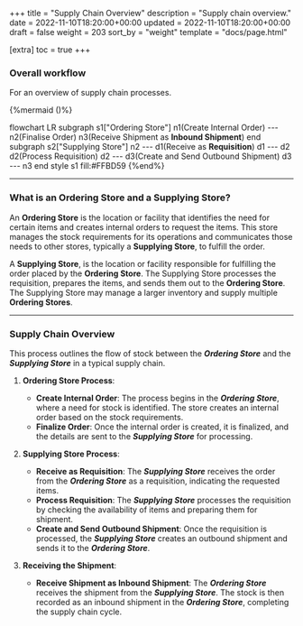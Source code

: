 +++
title = "Supply Chain Overview"
description = "Supply chain overview."
date = 2022-11-10T18:20:00+00:00
updated = 2022-11-10T18:20:00+00:00
draft = false
weight = 203
sort_by = "weight"
template = "docs/page.html"

[extra]
toc = true
+++

### Overall workflow

For an overview of supply chain processes.

{%mermaid ()%}

flowchart LR
    subgraph s1["Ordering Store"]
        n1(Create Internal Order) --- n2(Finalise Order)
        n3(Receive Shipment as **Inbound Shipment**)
    end
    subgraph s2["Supplying Store"]
        n2 --- d1(Receive as **Requisition**)
        d1 --- d2
        d2(Process Requisition)
        d2 --- d3(Create and Send Outbound Shipment)
        d3 --- n3
    end
    style s1 fill:#FFBD59
{%end%}

---

### What is an Ordering Store and a Supplying Store?

An **Ordering Store** is the location or facility that identifies the need for certain items and creates internal orders to request the items. This store manages the stock requirements for its operations and communicates those needs to other stores, typically a **Supplying Store**, to fulfill the order.

A **Supplying Store**, is the location or facility responsible for fulfilling the order placed by the **Ordering Store**. The Supplying Store processes the requisition, prepares the items, and sends them out to the **Ordering Store**. The Supplying Store may manage a larger inventory and supply multiple **Ordering Stores**.

---

### **Supply Chain Overview**

This process outlines the flow of stock between the ***Ordering Store*** and the ***Supplying Store*** in a typical supply chain.

1. **Ordering Store Process**:
   - **Create Internal Order**: The process begins in the ***Ordering Store***, where a need for stock is identified. The store creates an internal order based on the stock requirements.
   - **Finalize Order**: Once the internal order is created, it is finalized, and the details are sent to the ***Supplying Store*** for processing.

2. **Supplying Store Process**:
   - **Receive as Requisition**: The ***Supplying Store*** receives the order from the ***Ordering Store*** as a requisition, indicating the requested items.
   - **Process Requisition**: The ***Supplying Store*** processes the requisition by checking the availability of items and preparing them for shipment.
   - **Create and Send Outbound Shipment**: Once the requisition is processed, the ***Supplying Store*** creates an outbound shipment and sends it to the ***Ordering Store***.

3. **Receiving the Shipment**:
   - **Receive Shipment as Inbound Shipment**: The ***Ordering Store*** receives the shipment from the ***Supplying Store***. The stock is then recorded as an inbound shipment in the ***Ordering Store***, completing the supply chain cycle.
